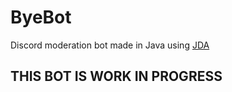 # ByeBot
 Discord moderation bot made in Java using [JDA](https://github.com/DV8FromTheWorld/JDA)

## THIS BOT IS WORK IN PROGRESS
